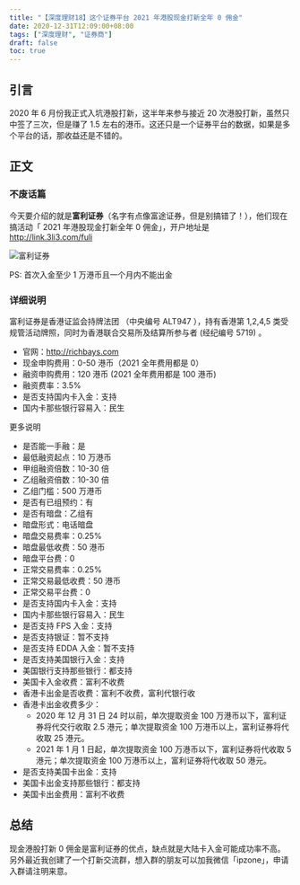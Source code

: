```yaml
---
title: "【深度理财18】这个证券平台 2021 年港股现金打新全年 0 佣金"
date: 2020-12-31T12:09:00+08:00
tags: ["深度理财", "证券商"]
draft: false
toc: true
---
```


## 引言

2020 年 6 月份我正式入坑港股打新，这半年来参与接近 20 次港股打新，虽然只中签了三次，但是赚了 1.5 左右的港币。这还只是一个证券平台的数据，如果是多个平台的话，那收益还是不错的。

## 正文

### 不废话篇

今天要介绍的就是**富利证券**（名字有点像富途证券，但是别搞错了！），他们现在搞活动「 2021 年港股现金打新全年 0 佣金」，开户地址是 <http://link.3li3.com/fuli>

![富利证券](https://blog-1251237404.cos.ap-guangzhou.myqcloud.com/20201231Q9w5Pm.png!s)

PS: 首次入金至少 1 万港币且一个月内不能出金

<!--more-->

### 详细说明

富利证券是香港证监会持牌法团 （中央编号 ALT947 ），持有香港第 1,2,4,5 类受规管活动牌照，同时为香港联合交易所及结算所参与者 (经纪编号 5719) 。

- 官网：<http://richbays.com>
- 现金申购费用：0-50 港币（2021 全年费用都是 0）
- 融资申购费用：120 港币 (2021 全年费用都是 100 港币)
- 融资费率：3.5%
- 是否支持国内卡入金：支持
- 国内卡那些银行容易入：民生

更多说明

- 是否能一手融：是
- 最低融资起点：10 万港币
- 甲组融资倍数：10-30 倍
- 乙组融资倍数：10-30 倍
- 乙组门槛：500 万港币
- 是否有已组预约：有
- 是否有暗盘：乙组有
- 暗盘形式：电话暗盘
- 暗盘交易费率：0.25%
- 暗盘最低收费：50 港币
- 暗盘平台费：0
- 正常交易费率：0.25%
- 正常交易最低收费：50 港币
- 正常交易平台费：0
- 是否支持国内卡入金：支持
- 国内卡那些银行容易入：民生
- 是否支持 FPS 入金：支持
- 是否支持银证：暂不支持
- 是否支持 EDDA 入金：暂不支持
- 是否支持美国银行入金：支持
- 美国银行支持那些银行：都支持
- 美国卡入金收费：富利不收费
- 香港卡出金是否收费：富利不收费，富利代银行收
- 香港卡出金收费多少：
  - 2020 年 12 月 31 日 24 时以前，单次提取资金 100 万港币以下，富利证券将代交行收取 2.5 港元；单次提取资金 100 万港币以上，富利证券将代收取 25 港元。
  - 2021 年 1 月 1 日起，单次提取资金 100 万港币以下，富利证券将代收取 5 港元；单次提取资金 100 万港币以上，富利证券将代收取 50 港元。
- 是否支持美国卡出金：支持
- 美国卡出金支持那些银行：都支持
- 美国卡出金费用：富利不收费

## 总结

现金港股打新 0 佣金是富利证券的优点，缺点就是大陆卡入金可能成功率不高。另外最近我创建了一个打新交流群，想入群的朋友可以加我微信「ipzone」，申请入群请注明来意。